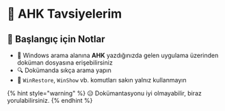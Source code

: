 # 🎌 AHK Tavsiyelerim

## 🔰 Başlangıç için Notlar

* 📑 Windows arama alanına **AHK** yazdığınızda gelen uygulama üzerinden doküman dosyasına erişebilirsiniz
* 🔍 Dokümanda sıkça arama yapın
* 📢 `WinRestore`, `WinShow` vb. komutları sakın yalnız kullanmayın

{% hint style="warning" %}
😥 Dokümantasyonu iyi olmayabilir, biraz yorulabilirsiniz.
{% endhint %}




